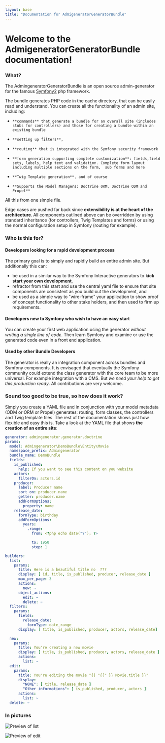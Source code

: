```yaml
---
layout: base
title: "Documentation for AdmigeneratorGeneratorBundle"
---
```


# Welcome to the AdmigeneratorGeneratorBundle documentation! #

### What? ###

The AdmingeneratorGeneratorBundle is an open source admin-generator for the famous [Symfony2](http://www.symfony.com/) php framework. 

The bundle generates PHP code in the cache directory, that can be easily read and understand. You can create all the functionality of an admin site, including: 

*     **commands** that generate a bundle for an overall site (includes stubs for controllers) and those for creating a bundle within an existing bundle
*     **setting up filters**, 
*     **routing** that is integrated with the Symfony security framework
*     **form generation supporting complete customization**: fields,field sets, labels, help text and validation. Complete form layout including multiple sections on the form,  sub forms and more
*     **Twig Template generation**, and of course
*     **Supports the Model Managers: Doctrine ORM, Doctrine ODM and Propel** 

All this from one simple file. 

Edge cases are pushed far back since **extensibility is at the heart of the architecture**.  All components outlined above can be overridden by using standard inheritance (for controllers, Twig Templates and forms) or using the normal configuration setup in Symfony (routing for example).
  
### Who is this for? ###

#### Developers looking for a rapid development process ####
The primary goal is to simply and rapidly build an entire admin site. But additionally this can:

*	be used in a similar way to the Symfony Interactive generators to **kick start your own development**, 
*	refractor from this start and use the central yaml file to ensure that site components are consistent as you build out the development, and 
*	be used as a simple way to "wire-frame" your application to show proof of concept functionality to other stake holders, and then used to firm up requirements.  

#### Developers new to Symfony who wish to have an easy start  ####
You can create your first web application using the generator *without writing a single line of code*. Then learn Symfony and examine or use the generated code even in a front end application.

#### Used by other Bundle Developers ####
The generator is really an integration component across bundles and Symfony components. It is envisaged that eventually the Symfony community could extend the class generator with the core team to be more universal.  For example integration with a CMS. But *we need your help to get this production ready*. All contributions are very welcome.

#### 

### Sound too good to be true, so how does it work? ###
Simply you create a YAML file and in conjunction with your model metadata (ODM or ORM or Propel) generates: routing, form classes, the controllers and Twig template files.
The rest of the documentation shows just how flexible and easy this is.  Take a look at the YAML file that shows **the creation of an entire site**:

~~~yml
generator: admingenerator.generator.doctrine
params:
  model: Admingenerator\DemoBundle\Entity\Movie
  namespace_prefix: Admingenerator
  bundle_name: DemoBundle
  fields: 
    is_published:
      help: If you want to see this content on you website
    actors:
      filterOn: actors.id
    producer:
      label: Producer name
      sort_on: producer.name
      getter: producer.name
      addFormOptions:
        property: name
    release_date:
      formType: birthday 
      addFormOptions:
        years: 
          .range: 
            from: <?php echo date("Y"); ?>

            to: 1950
            step: 1

builders:
  list:
    params:
      title: Here is a beautiful title no  ???
      display: [ id, title, is_published, producer, release_date ]
      max_per_page: 3
      actions:
        new: ~ 
      object_actions:
        edit: ~ 
        delete: ~
  filters: 
    params:
      fields:
        release_date:
          formType: date_range
      display: [ title, is_published, producer, actors, release_date]

  new: 
    params:
      title: You're creating a new movie
      display: [ title, is_published, producer, actors, release_date ]
      actions:
        list: ~
  edit: 
    params:
      title: You're editing the movie "{{ "{{" }} Movie.title }}"
      display: 
        "NONE": [ title, release_date ]
        "Other informations": [ is_published, producer, actors ]
      actions:
        list: ~
  delete: ~
~~~


### In pictures

![Preview of list](https://github.com/symfony2admingenerator/AdmingeneratorOldThemeBundle/raw/master/Resources/doc/list-preview.png)

![Preview of edit](https://github.com/symfony2admingenerator/AdmingeneratorOldThemeBundle/raw/master/Resources/doc/edit-preview.png)
